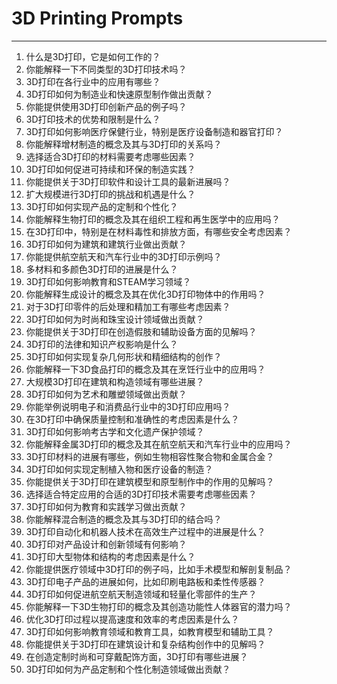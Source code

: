 # 3D Printing Prompts
---
1. 什么是3D打印，它是如何工作的？
2. 你能解释一下不同类型的3D打印技术吗？
3. 3D打印在各行业中的应用有哪些？
4. 3D打印如何为制造业和快速原型制作做出贡献？
5. 你能提供使用3D打印创新产品的例子吗？
6. 3D打印技术的优势和限制是什么？
7. 3D打印如何影响医疗保健行业，特别是医疗设备制造和器官打印？
8. 你能解释增材制造的概念及其与3D打印的关系吗？
9. 选择适合3D打印的材料需要考虑哪些因素？
10. 3D打印如何促进可持续和环保的制造实践？
11. 你能提供关于3D打印软件和设计工具的最新进展吗？
12. 扩大规模进行3D打印的挑战和机遇是什么？
13. 3D打印如何实现产品的定制和个性化？
14. 你能解释生物打印的概念及其在组织工程和再生医学中的应用吗？
15. 在3D打印中，特别是在材料毒性和排放方面，有哪些安全考虑因素？
16. 3D打印如何为建筑和建筑行业做出贡献？
17. 你能提供航空航天和汽车行业中的3D打印示例吗？
18. 多材料和多颜色3D打印的进展是什么？
19. 3D打印如何影响教育和STEAM学习领域？
20. 你能解释生成设计的概念及其在优化3D打印物体中的作用吗？
21. 对于3D打印零件的后处理和精加工有哪些考虑因素？
22. 3D打印如何为时尚和珠宝设计领域做出贡献？
23. 你能提供关于3D打印在创造假肢和辅助设备方面的见解吗？
24. 3D打印的法律和知识产权影响是什么？
25. 3D打印如何实现复杂几何形状和精细结构的创作？
26. 你能解释一下3D食品打印的概念及其在烹饪行业中的应用吗？
27. 大规模3D打印在建筑和构造领域有哪些进展？
28. 3D打印如何为艺术和雕塑领域做出贡献？
29. 你能举例说明电子和消费品行业中的3D打印应用吗？
30. 在3D打印中确保质量控制和准确性的考虑因素是什么？
31. 3D打印如何影响考古学和文化遗产保护领域？
32. 你能解释金属3D打印的概念及其在航空航天和汽车行业中的应用吗？
33. 3D打印材料的进展有哪些，例如生物相容性聚合物和金属合金？
34. 3D打印如何实现定制植入物和医疗设备的制造？
35. 你能提供关于3D打印在建筑模型和原型制作中的作用的见解吗？
36. 选择适合特定应用的合适的3D打印技术需要考虑哪些因素？
37. 3D打印如何为教育和实践学习做出贡献？
38. 你能解释混合制造的概念及其与3D打印的结合吗？
39. 3D打印自动化和机器人技术在高效生产过程中的进展是什么？
40. 3D打印对产品设计和创新领域有何影响？
41. 3D打印大型物体和结构的考虑因素是什么？
42. 你能提供医疗领域中3D打印的例子吗，比如手术模型和解剖复制品？
43. 3D打印电子产品的进展如何，比如印刷电路板和柔性传感器？
44. 3D打印如何促进航空航天制造领域和轻量化零部件的生产？
45. 你能解释一下3D生物打印的概念及其创造功能性人体器官的潜力吗？
46. 优化3D打印过程以提高速度和效率的考虑因素是什么？
47. 3D打印如何影响教育领域和教育工具，如教育模型和辅助工具？
48. 你能提供关于3D打印在建筑设计和复杂结构创作中的见解吗？
49. 在创造定制时尚和可穿戴配饰方面，3D打印有哪些进展？
50. 3D打印如何为产品定制和个性化制造领域做出贡献？
